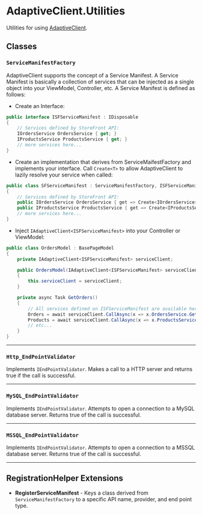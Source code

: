 # AdaptiveClient.Utilities

Utilities for using [AdaptiveClient](https://github.com/leaderanalytics/AdaptiveClient).

## Classes

### `ServiceManifestFactory`

AdaptiveClient supports the concept of a Service Manifest.  A Service Manifest  is basically a collection of services that can be injected as a single object into your ViewModel, Controller, etc.  A Service Manifest is defined as follows:

* Create an Interface:
````csharp
public interface ISFServiceManifest : IDisposable
{
    // Services defined by StoreFront API:
    IOrdersService OrdersService { get; }
    IProductsService ProductsService { get; }
    // more services here...
}
````
* Create an implementation that derives from ServiceMaifestFactory and implements your interface.  Call `Create<T>` to allow AdaptiveClient to lazily resolve your service when called:

````csharp
public class SFServiceManifest : ServiceManifestFactory, ISFServiceManifest
{
    // Services defined by StoreFront API:
    public IOrdersService OrdersService { get => Create<IOrdersService>(); }
    public IProductsService ProductsService { get => Create<IProductsService>(); }
    // more services here...
}
```` 
* Inject `IAdaptiveClient<ISFServiceManifest>` into your Controller or ViewModel:

````csharp
public class OrdersModel : BasePageModel
{
    private IAdaptiveClient<ISFServiceManifest> serviceClient;

    public OrdersModel(IAdaptiveClient<ISFServiceManifest> serviceClient)
    {
        this.serviceClient = serviceClient;
    }

    private async Task GetOrders()
    {
        // All services defined on ISFServiceManifest are available here:
        Orders = await serviceClient.CallAsync(x => x.OrdersService.GetOrders());
        Products = await serviceClient.CallAsync(x => x.ProductsService.GetProducts());
        // etc...
    }
}
````
---

### `Http_EndPointValidator`

Implements `IEndPointValidator`.  Makes a call to a HTTP server and returns true if the call is successful.

---

### `MySQL_EndPointValidator`

Implements `IEndPointValidator`.  Attempts to open a connection to a MySQL database server.  Returns true of the call is successful.

---

### `MSSQL_EndPointValidator`

Implements `IEndPointValidator`. Attempts to open a connection to a MSSQL database server.  Returns true of the call is successful.

---

## RegistrationHelper Extensions

* **RegisterServiceManifest**  - Keys a class derived from `ServiceManifestFactory` to a specific API name, provider, and end point type.
